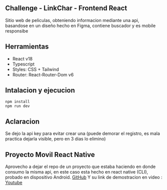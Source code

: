 ## Challenge - LinkChar - Frontend React

Sitio web de peliculas, obteniendo informacion mediante una api, basandose en un diseño hecho en Figma, contiene buscador y es mobile responsibe


## Herramientas
- React v18
- Typescript
- Styles: CSS + Tailwind
- Router: React-Router-Dom v6


## Intalacion y ejecucion
```
npm install
npm run dev
```

## Aclaracion
Se dejo la api key para evitar crear una (puede demorar el registro, es mala practica dejarla visible, pero en 3 dias lo elimino)

## Proyecto Movil React Native
Aprovecho a dejar el repo de un proyecto que estaba haciendo en donde consumo la misma api, en este caso esta hecho en react native (CLI), probado en dispositivo Android.
[GitHub](https://github.com/jonatan-c/appMoviesRN)
Y su link de demostracion en video :
[Youtube](https://youtube.com/shorts/caPQHZ7UE-Q?feature=share)